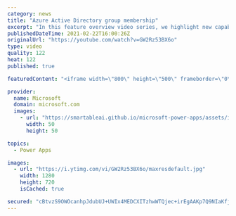 ```yaml
---
category: news
title: "Azure Active Directory group membership"
excerpt: "In this feature overview video series, we highlight new capabilities included in the latest update to Microsoft Power Apps.  Power Apps Dataverse provides record level security to Azure Active Directory group membership types. Admins can easily set up and assign permissions to different Azure AD users,"
publishedDateTime: 2021-02-22T16:00:26Z
originalUrl: "https://youtube.com/watch?v=GW2Rz53BX6o"
type: video
quality: 122
heat: 122
published: true

featuredContent: "<iframe width=\"800\" height=\"500\" frameborder=\"0\" src=\"https://www.youtube.com/embed/GW2Rz53BX6o\" allow=\"accelerometer; autoplay; encrypted-media; gyroscope; picture-in-picture\" allowfullscreen></iframe>"

provider:
  name: Microsoft
  domain: microsoft.com
  images:
    - url: "https://smartableai.github.io/microsoft-power-apps/assets/images/organizations/microsoft.com-50x50.jpg"
      width: 50
      height: 50

topics:
  - Power Apps

images:
  - url: "https://i.ytimg.com/vi/GW2Rz53BX6o/maxresdefault.jpg"
    width: 1280
    height: 720
    isCached: true

secured: "cBtvzS9OWOcanhpJdubUJ+UWIx4MEDCXITzhwWTQjec+irEgAAKp7Q9NIaKfjIEFek61DOKHm/3tTaqFUD3oggWlADwb4VttqWg+AOf0SFyd7WWOZqMXIrot/IHmTzToERAxA9EPJaNHWGmjvbsUUj5hETY+Qte+cHDWr2mAmI5q6yWzostO8rsUDOkI1bNo0qpX1zaP0nwUwHrWLv6uoAJ3zQ8N4AaCClAQp3VnpXFPy7PvkRO2K1kHjQP1ppeeULBwgKW8g+D96NA5sdPhJ1M4ZksNNS35PR0UIEY/0FeKw6jws+Bp9Uq6cuSk9zLClB8G435ueumJIFwEf2VP9zcvfzMKicafdH2AMYeI/eF7XAsfcAbKG6EDWnXIjmPFnKgdp6X57bf0AYx7MYHpgP2PQVM2YZx4Nr26JucKlIlCyXLl8ZhfbnYdz8+9eGiZ;kufjTT9Uda1dgW1xXqnk1g=="
---
```


